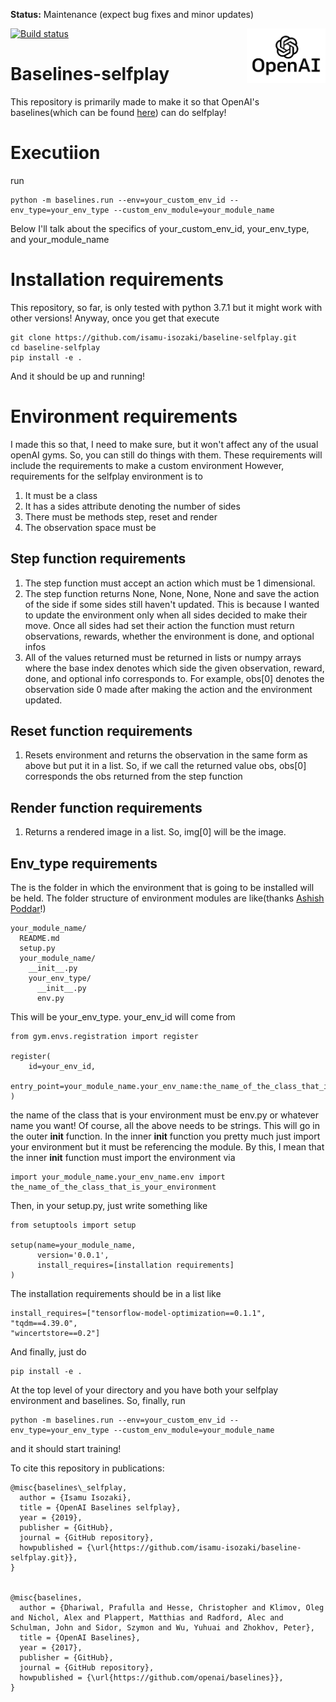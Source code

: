 **Status:** Maintenance (expect bug fixes and minor updates)

<img src="data/logo.jpg" width=25% align="right" /> [![Build status](https://travis-ci.org/openai/baselines.svg?branch=master)](https://travis-ci.org/openai/baselines)

# Baselines-selfplay
This repository is primarily made to make it so that OpenAI's baselines(which can be found [here](https://github.com/openai/baselines)) can do selfplay!
# Executiion
run
```
python -m baselines.run --env=your_custom_env_id --env_type=your_env_type --custom_env_module=your_module_name
```
Below I'll talk about the specifics of your_custom_env_id, your_env_type, and your_module_name
# Installation requirements
This repository, so far, is only tested with python 3.7.1 but it might work with other versions! Anyway, once you get that execute
```
git clone https://github.com/isamu-isozaki/baseline-selfplay.git
cd baseline-selfplay
pip install -e .
```
And it should be up and running!
# Environment requirements
I made this so that, I need to make sure, but it won't affect any of the usual openAI gyms. So, you can still do things with them. 
These requirements will include the requirements to make a custom environment 
However, requirements for the selfplay environment is to
1. It must be a class
2. It has a sides attribute denoting the number of sides
3. There must be methods step, reset and render
4. The observation space must be 
## Step function requirements
1. The step function must accept an action which must be 1 dimensional.
2. The step function returns None, None, None, None and save the action of the side if some sides still haven't updated. This is because I wanted to update the environment only when all sides decided to make their move. Once all sides had set their action the function must return observations, rewards, whether the environment is done, and optional infos
3. All of the values returned must be returned in lists or numpy arrays where the base index denotes which side the given observation, reward, done, and optional info corresponds to. For example, obs[0] denotes the observation side 0 made after making the action and the environment updated.
## Reset function requirements
1. Resets environment and returns the observation in the same form as above but put it in a list. So, if we call the returned value obs, obs[0] corresponds the obs returned from the step function
## Render function requirements
1. Returns a rendered image in a list. So, img[0] will be the image.
## Env_type requirements
The is the folder in which the environment that is going to be installed will be held. The folder structure of environment modules are like(thanks [Ashish Poddar](https://medium.com/@apoddar573/making-your-own-custom-environment-in-gym-c3b65ff8cdaa)!)
```
your_module_name/
  README.md
  setup.py
  your_module_name/
    __init__.py
    your_env_type/
      __init__.py
      env.py
```
This will be your_env_type. your_env_id will come from
```
from gym.envs.registration import register

register(
    id=your_env_id,
    entry_point=your_module_name.your_env_name:the_name_of_the_class_that_is_your_environment,
)
```
the name of the class that is your environment must be env.py or whatever name you want!
Of course, all the above needs to be strings. This will go in the outer __init__ function. In the inner __init__ function you pretty much just import your environment but it must be referencing the module. By this, I mean that the inner __init__ function must import the environment via
```
import your_module_name.your_env_name.env import the_name_of_the_class_that_is_your_environment
```
Then, in your setup.py, just write something like
```
from setuptools import setup

setup(name=your_module_name,
      version='0.0.1',
      install_requires=[installation requirements]
)
```
The installation requirements should be in a list like
```
install_requires=["tensorflow-model-optimization==0.1.1",
"tqdm==4.39.0",
"wincertstore==0.2"]
```
And finally, just do
```
pip install -e . 
```
At the top level of your directory and you have both your selfplay environment and baselines. So, finally, run
```
python -m baselines.run --env=your_custom_env_id --env_type=your_env_type --custom_env_module=your_module_name
```
and it should start training!

To cite this repository in publications:


    @misc{baselines\_selfplay,
      author = {Isamu Isozaki},
      title = {OpenAI Baselines selfplay},
      year = {2019},
      publisher = {GitHub},
      journal = {GitHub repository},
      howpublished = {\url{https://github.com/isamu-isozaki/baseline-selfplay.git}},
    }


    @misc{baselines,
      author = {Dhariwal, Prafulla and Hesse, Christopher and Klimov, Oleg and Nichol, Alex and Plappert, Matthias and Radford, Alec and Schulman, John and Sidor, Szymon and Wu, Yuhuai and Zhokhov, Peter},
      title = {OpenAI Baselines},
      year = {2017},
      publisher = {GitHub},
      journal = {GitHub repository},
      howpublished = {\url{https://github.com/openai/baselines}},
    }

